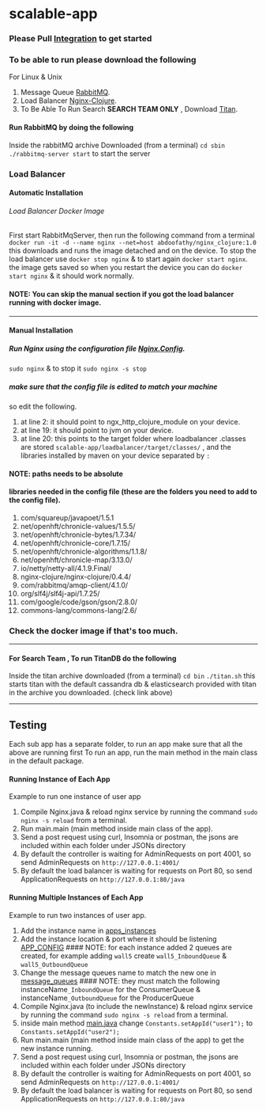 # scalable-app

### Please Pull [Integration](https://github.com/RainbowZephyr/scalable-app/tree/integration) to get started

### To be able to run please download the following
For Linux & Unix
1. Message Queue [RabbitMQ](https://www.rabbitmq.com/releases/rabbitmq-server/v3.6.9/rabbitmq-server-generic-unix-3.6.9.tar.xz).
2. Load Balancer [Nginx-Clojure](https://nginx-clojure.github.io/quickstart.html).
3. To Be Able To Run Search **SEARCH TEAM ONLY** , Download [Titan](http://s3.thinkaurelius.com/downloads/titan/titan-1.0.0-hadoop1.zip).

#### Run RabbitMQ by doing the following
Inside the rabbitMQ archive Downloaded (from a terminal)
`cd sbin`
`./rabbitmq-server start` to start the server

### Load Balancer
#### Automatic Installation
###### Load Balancer Docker Image
  First start RabbitMqServer, then run the following command from a terminal
  `docker run -it -d --name nginx --net=host abdoofathy/nginx_clojure:1.0`
  this downloads and runs the image detached and on the device.
  To stop the load balancer use `docker stop nginx` & to start again `docker start nginx`.
  the image gets saved so when you restart the device you can do  `docker start nginx` & it should work normally.
#### NOTE: You can skip the manual section if you got the load balancer running with docker image.
***
#### Manual Installation
##### Run Nginx using the configuration file [Nginx.Config](https://github.com/RainbowZephyr/scalable-app/blob/integration/loadbalancer/nginx.edited).
`sudo nginx` & to stop it `sudo nginx -s stop`
##### make sure that the config file is edited to match your machine
so edit the following.
1. at line 2: it should point to ngx_http_clojure_module on your device.
2. at line 19: it should point to jvm on your device.
3. at line 20: this points to the target folder where loadbalancer .classes are stored `scalable-app/loadbalancer/target/classes/` ,
and the libraries installed by maven on your device separated by `:`
#### NOTE: paths needs to be absolute 
#### libraries needed in the config file (these are the folders you need to add to the config file).
1. com/squareup/javapoet/1.5.1
2. net/openhft/chronicle-values/1.5.5/
3. net/openhft/chronicle-bytes/1.7.34/
4. net/openhft/chronicle-core/1.7.15/
5. net/openhft/chronicle-algorithms/1.1.8/
6. net/openhft/chronicle-map/3.13.0/
7. io/netty/netty-all/4.1.9.Final/
8. nginx-clojure/nginx-clojure/0.4.4/
9. com/rabbitmq/amqp-client/4.1.0/
10. org/slf4j/slf4j-api/1.7.25/
11. com/google/code/gson/gson/2.8.0/
12. commons-lang/commons-lang/2.6/

### Check the docker image if that's too much.
***
#### For **Search Team** , To run TitanDB do the following
Inside the titan archive downloaded (from a terminal)
`cd bin`
`./titan.sh` this starts titan with the default cassandra db & elasticsearch provided with titan in the archive you downloaded. (check link above)

***

## Testing

Each sub app has a separate folder, to run an app make sure that all the above are running first
To run an app, run the main method in the main class in the default package.
#### Running Instance of Each App
Example to run one instance of user app
1. Compile Nginx.java & reload nginx service by running the command `sudo nginx -s reload` from a terminal.
2. Run main.main (main method inside main class of the app).
3. Send a post request using curl, Insomnia or postman, the jsons are included within each folder under JSONs directory
4. By default the controller is waiting for AdminRequests on port 4001, so send AdminRequests on `http://127.0.0.1:4001/`
5. By default the load balancer is waiting for requests on Port 80, so send ApplicationRequests on `http://127.0.0.1:80/java`
#### Running Multiple Instances of Each App

Example to run two instances of user app.
1. Add the instance name in [apps_instances](https://github.com/RainbowZephyr/scalable-app/blob/integration/loadbalancer/config/apps_instances.properties)
2. Add the instance location & port where it should be listening [APP_CONFIG](https://github.com/RainbowZephyr/scalable-app/blob/integration/controller/config/APP_CONFIG_FILE.config)  #### NOTE: for each instance added 2 queues are created, for example adding `wall5` create `wall5_InboundQueue` & `wall5_OutboundQueue`
3. Change the message queues name to match the new one in [message_queues](https://github.com/RainbowZephyr/scalable-app/blob/integration/userapp/config/message_queues.properties) #### NOTE: they must match the following instanceName`_InboundQueue` for the ConsumerQueue & instanceName`_OutboundQueue` for the ProducerQueue
4. Compile Nginx.java (to include the newInstance) & reload nginx service by running the command `sudo nginx -s reload` from a terminal.
5. inside main method [main.java](https://github.com/RainbowZephyr/scalable-app/blob/integration/messageapp/src/main/java/main.java) change `Constants.setAppId("user1");` to `Constants.setAppId("user2");`
6. Run main.main (main method inside main class of the app) to get the new instance running.
7. Send a post request using curl, Insomnia or postman, the jsons are included within each folder under JSONs directory
8. By default the controller is waiting for AdminRequests on port 4001, so send AdminRequests on `http://127.0.0.1:4001/`
9. By default the load balancer is waiting for requests on Port 80, so send ApplicationRequests on `http://127.0.0.1:80/java`
